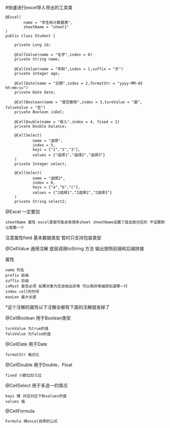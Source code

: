 #快速进行excel导入导出的工具类

```
@Excel(
        name = "学生统计数据表",
        sheetName = "sheet1"
)
public class Student {

    private Long id;

    @CellValue(name = "名字",index = 0)
    private String name;

    @CellValue(name = "年龄",index = 1,suffix = "岁")
    private Integer age;

    @CellDate(name = "日期",index = 2,formatStr = "yyyy-MM-dd hh:mm:ss")
    private Date date;

    @CellBoolean(name = "是否删除",index = 3,tureValue = "是", falseValue = "否")
    private Boolean isDel;

    @CellDouble(name = "收入",index = 4, fixed = 2)
    private Double balance;

    @CellSelect(
            name = "选择",
            index = 5,
            keys = {"1","2","3"},
            values = {"选择1","选择2","选择3"}
    )
    private Integer select;

    @CellSelect(
            name = "选择2",
            index = 6,
            keys = {"a","b","c"},
            values = {"2选择1","2选择2","2选择3"}
    )
    private String select2;
```

@Excel 一定要加
    
    sheetName 属性 excel里面可能会有很多sheet sheetName设置了就去取对应的 不设置默认取第一个

注意属性field 基本数据类型 暂时只支持包装类型

@CellValue 通用注解
底层调用toString 方法 输出按照前缀和后缀拼接

属性 
    
    name 列名
    prefix 前缀
    suffix 后缀
    isMust 是否必须 如果对象为空会抛出异常 可以用异常捕获知道哪一行
    index cell的列号
    maxLen 最大长度
    
*这个注解的属性以下注解全都有下面的注解就省掉了

@CellBoolean 用于Boolean类型
    
    tureValue 为true的值
    falsValue 为false的值

@CellDate 用于Date
    
    formatStr 格式化
    
@CellDouble 用于Double、Float
    
    fixed 小数位后几位
    
@CellSelect 用于多选一的情况
    
    keys 键 对应对应下标values的值
    values 值 

@CellFormula

    Formula 填excel自带的公式

